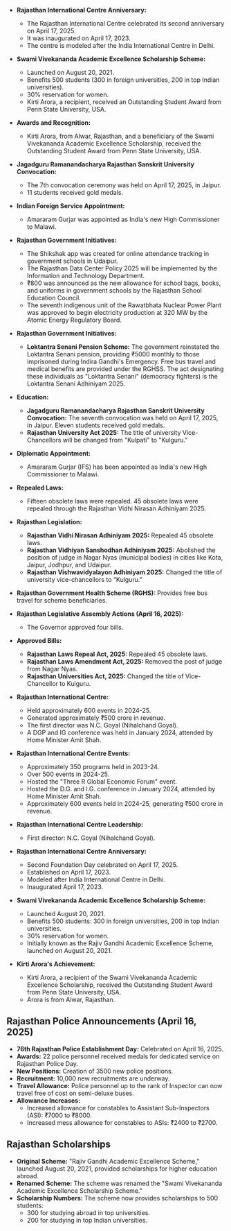 *   **Rajasthan International Centre Anniversary:**

    *   The Rajasthan International Centre celebrated its second anniversary on April 17, 2025.
    *   It was inaugurated on April 17, 2023.
    *   The centre is modeled after the India International Centre in Delhi.

*   **Swami Vivekananda Academic Excellence Scholarship Scheme:**

    *   Launched on August 20, 2021.
    *   Benefits 500 students (300 in foreign universities, 200 in top Indian universities).
    *   30% reservation for women.
    *   Kirti Arora, a recipient, received an Outstanding Student Award from Penn State University, USA.

*   **Awards and Recognition:**

    *   Kirti Arora, from Alwar, Rajasthan, and a beneficiary of the Swami Vivekananda Academic Excellence Scholarship, received the Outstanding Student Award from Penn State University, USA.

*   **Jagadguru Ramanandacharya Rajasthan Sanskrit University Convocation:**

    *   The 7th convocation ceremony was held on April 17, 2025, in Jaipur.
    *   11 students received gold medals.

*   **Indian Foreign Service Appointment:**

    *   Amararam Gurjar was appointed as India's new High Commissioner to Malawi.

*   **Rajasthan Government Initiatives:**

    *   The Shikshak app was created for online attendance tracking in government schools in Udaipur.
    *   The Rajasthan Data Center Policy 2025 will be implemented by the Information and Technology Department.
    *   ₹800 was announced as the new allowance for school bags, books, and uniforms in government schools by the Rajasthan School Education Council.
    *   The seventh indigenous unit of the Rawatbhata Nuclear Power Plant was approved to begin electricity production at 320 MW by the Atomic Energy Regulatory Board.
*   **Rajasthan Government Initiatives:**

    *   **Loktantra Senani Pension Scheme:** The government reinstated the Loktantra Senani pension, providing ₹5000 monthly to those imprisoned during Indira Gandhi's Emergency. Free bus travel and medical benefits are provided under the RGHSS. The act designating these individuals as "Loktantra Senani" (democracy fighters) is the Loktantra Senani Adhiniyam 2025.
*   **Education:**

    *   **Jagadguru Ramanandacharya Rajasthan Sanskrit University Convocation:** The seventh convocation was held on April 17, 2025, in Jaipur. Eleven students received gold medals.
    *   **Rajasthan University Act 2025:** The title of university Vice-Chancellors will be changed from "Kulpati" to "Kulguru."
*   **Diplomatic Appointment:**

    *   Amararam Gurjar (IFS) has been appointed as India's new High Commissioner to Malawi.
*   **Repealed Laws:**

    *   Fifteen obsolete laws were repealed. 45 obsolete laws were repealed through the Rajasthan Vidhi Nirasan Adhiniyam 2025.
*   **Rajasthan Legislation:**

    *   **Rajasthan Vidhi Nirasan Adhiniyam 2025:** Repealed 45 obsolete laws.
    *   **Rajasthan Vidhiyan Sanshodhan Adhiniyam 2025:** Abolished the position of judge in Nagar Nyas (municipal bodies) in cities like Kota, Jaipur, Jodhpur, and Udaipur.
    *   **Rajasthan Vishwavidyalayon Adhiniyam 2025:** Changed the title of university vice-chancellors to "Kulguru."
*   **Rajasthan Government Health Scheme (RGHS):** Provides free bus travel for scheme beneficiaries.
*   **Rajasthan Legislative Assembly Actions (April 16, 2025):**

    *   The Governor approved four bills.
*   **Approved Bills:**

    *   **Rajasthan Laws Repeal Act, 2025:** Repealed 45 obsolete laws.
    *   **Rajasthan Laws Amendment Act, 2025:** Removed the post of judge from Nagar Nyas.
    *   **Rajasthan Universities Act, 2025:** Changed the title of Vice-Chancellor to Kulguru.
*   **Rajasthan International Centre:**

    *   Held approximately 600 events in 2024-25.
    *   Generated approximately ₹500 crore in revenue.
    *   The first director was N.C. Goyal (Nihalchand Goyal).
    *   A DGP and IG conference was held in January 2024, attended by Home Minister Amit Shah.
*   **Rajasthan International Centre Events:**

    *   Approximately 350 programs held in 2023-24.
    *   Over 500 events in 2024-25.
    *   Hosted the "Three R Global Economic Forum" event.
    *   Hosted the D.G. and I.G. conference in January 2024, attended by Home Minister Amit Shah.
    *   Approximately 600 events held in 2024-25, generating ₹500 crore in revenue.

*   **Rajasthan International Centre Leadership:**

    *   First director: N.C. Goyal (Nihalchand Goyal).

*   **Rajasthan International Centre Anniversary:**

    *   Second Foundation Day celebrated on April 17, 2025.
    *   Established on April 17, 2023.
    *   Modeled after India International Centre in Delhi.
    *   Inaugurated April 17, 2023.

*   **Swami Vivekananda Academic Excellence Scholarship Scheme:**

    *   Launched August 20, 2021.
    *   Benefits 500 students: 300 in foreign universities, 200 in top Indian universities.
    *   30% reservation for women.
    *   Initially known as the Rajiv Gandhi Academic Excellence Scheme, launched on August 20, 2021.

*   **Kirti Arora's Achievement:**

    *   Kirti Arora, a recipient of the Swami Vivekananda Academic Excellence Scholarship, received the Outstanding Student Award from Penn State University, USA.
    *   Arora is from Alwar, Rajasthan.
## Rajasthan Police Announcements (April 16, 2025)

*   **76th Rajasthan Police Establishment Day:** Celebrated on April 16, 2025.
*   **Awards:** 22 police personnel received medals for dedicated service on Rajasthan Police Day.
*   **New Positions:** Creation of 3500 new police positions.
*   **Recruitment:** 10,000 new recruitments are underway.
*   **Travel Allowance:** Police personnel up to the rank of Inspector can now travel free of cost on semi-deluxe buses.
*   **Allowance Increases:**
    *   Increased allowance for constables to Assistant Sub-Inspectors (ASI): ₹7000 to ₹8000.
    *   Increased mess allowance for constables to ASIs: ₹2400 to ₹2700.

## Rajasthan Scholarships

*   **Original Scheme:** "Rajiv Gandhi Academic Excellence Scheme," launched August 20, 2021, provided scholarships for higher education abroad.
*   **Renamed Scheme:** The scheme was renamed the "Swami Vivekananda Academic Excellence Scholarship Scheme."
*   **Scholarship Numbers:** The scheme now provides scholarships to 500 students:
    *   300 for studying abroad in top universities.
    *   200 for studying in top Indian universities.
